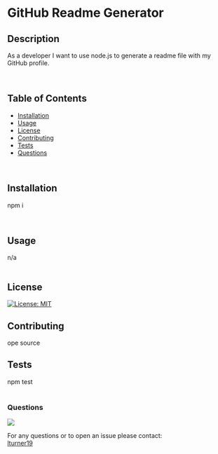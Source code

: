 
  # GitHub Readme Generator
      
  ## Description
  As a developer I want to use node.js to generate a readme file with my GitHub profile.
    
  <br>
      
  ## Table of Contents
    
  * [Installation](#Installation) 
  * [Usage](#Usage)
  * [License](#License)
  * [Contributing](#Contributing)
  * [Tests](#Tests)
  * [Questions](#Questions)
    
  <br>
    
  ## Installation
  npm i  
    
  <br>
      
  ## Usage
  n/a  
  <br>
      
  ## License
  [![License: MIT](https://img.shields.io/badge/License-MIT-yellow.svg)](https://opensource.org/licenses/MIT)
    
      
  ## Contributing
   ope source
  <br>
      
  ## Tests
  npm test  
  <br>
      
  ### Questions
  <img src = "https://avatars1.githubusercontent.com/u/53972257?v=4">
    
  <br>
    
  For any questions or to open an issue please contact:
  <br>
  [lturner19](https://github.com/lturner19)
    